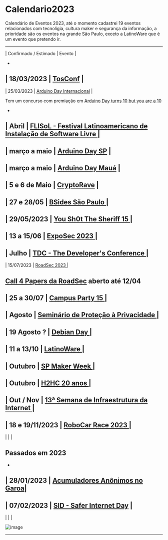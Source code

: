 # Calendario2023
Calendário de Eventos 2023, até o momento cadastrei 19 eventos relacionados com tecnoligia, cultura maker e segurança da informação, a prioridade são os eventos na grande São Paulo, exceto a LatinoWare que é um evento que pretendo ir.

--------

| Confirmado / Estimado |  Evento  |

-
| 18/03/2023 | [TosConf](https://tosconf.lhc.net.br/) |
-
|  25/03/2023  | [Arduino Day Internacional](https://week.arduino.cc/discover) |

Tem um concurso com premiação em [Arduino Day turns 10 but you are a 10](https://blog.arduino.cc/2023/02/01/arduino-day-turns-10-but-you-are-a-10/)

-
|  Abril  | [FLISoL - Festival Latinoamericano de Instalação de Software Livre ](https://flisol.info/) |
-
|  março a maio	| [Arduino Day SP](https://fablablivresp.github.io/arduinodaysp/) |
-
|  março a maio	| [Arduino Day Mauá](https://www.instagram.com/arduinodaymaua/) |
-
| 5 e 6 de  Maio	| [CryptoRave](https://cryptorave.org/) |
-
|  27 e 28/05  | [ BSides São Paulo ](https://securitybsides.com.br/2022/)  |
-
|  29/05/2023  | [ You Sh0t The Sheriff 15 ](https://www.ysts.org/)  |
-
|  13 a 15/06  | [ ExpoSec 2023 ](https://exposec.tmp.br/16/)  |
-
|  Julho  | [ TDC - The Developer's Conference ](https://thedevconf.com/tdc/2023/index.html)  |
-
|  15/07/2023  | [ RoadSec 2023 ](https://www.roadsec.com.br/)  | 

[Call 4 Papers da RoadSec](https://www.roadsec.com.br/call-for-papers) aberto até 12/04  
-
|  25 a 30/07  | [ Campus Party 15 ](https://brasil.campus-party.org/)  |
-
| Agosto | [ Seminário de Proteção à Privacidade ]( https://seminarioprivacidade.cgi.br/ )  |
-
|  19 Agosto ?  | [ Debian Day ]( https://wiki.debian.org/Brasil/Eventos/DebianDayBrasil2020 )  |
-
|  11 a 13/10  | [ LatinoWare ]( https://latinoware.org/ )  |
-
|  Outubro  | [ SP Maker Week ]( https://spmw.prefeitura.sp.gov.br/ )  |
-
|  Outubro  | [ H2HC 20 anos ]( https://www.h2hc.com.br/h2hc/pt/ )  |
-
|  Out / Nov  | [ 13ª Semana de Infraestrutura da Internet ]( https://nic.br/semanainfrabr/ )  |
-
| 18 e 19/11/2023 | [ RoboCar Race 2023 ]( http://www.robocarrace.com.br/ ) |
-
|    | [  ](  )  |

## Passados em 2023

-
| 28/01/2023 | [Acumuladores Anônimos no Garoa](https://garoa.net.br/wiki/Acumuladores_An%C3%B4nimos)|
-
| 07/02/2023 | [SID - Safer Internet Day](https://www.safernet.org.br/site/sid2022/o-que-e/) | 
-
|    | [  ](  )  |

![image](https://user-images.githubusercontent.com/22666382/213299617-a9a26d42-27d5-4c30-b68f-e0faa6e25143.png)

--------
